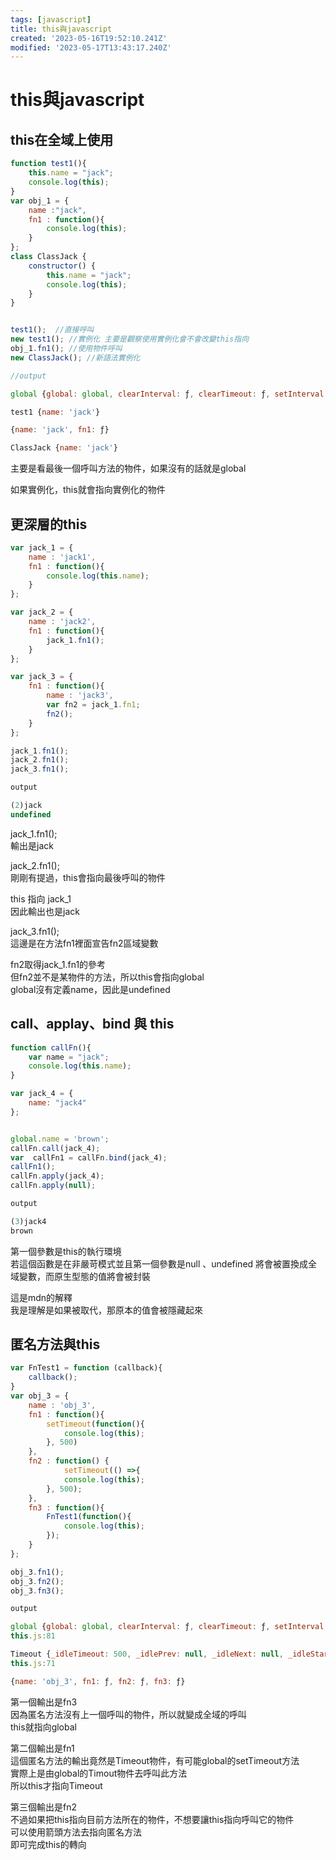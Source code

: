 ```yaml
---
tags: [javascript]
title: this與javascript
created: '2023-05-16T19:52:10.241Z'
modified: '2023-05-17T13:43:17.240Z'
---
```


# this與javascript

## this在全域上使用

```javascript
function test1(){
    this.name = "jack";
    console.log(this);
}
var obj_1 = {
    name :"jack",
    fn1 : function(){
        console.log(this);
    }
};
class ClassJack {
    constructor() {
        this.name = "jack";
        console.log(this);
    }
}


test1();  //直接呼叫
new test1(); //實例化 主要是觀察使用實例化會不會改變this指向
obj_1.fn1(); //使用物件呼叫
new ClassJack(); //新語法實例化

//output

global {global: global, clearInterval: ƒ, clearTimeout: ƒ, setInterval: ƒ, setTimeout: ƒ, …}

test1 {name: 'jack'}

{name: 'jack', fn1: ƒ}

ClassJack {name: 'jack'}

```
主要是看最後一個呼叫方法的物件，如果沒有的話就是global

如果實例化，this就會指向實例化的物件


## 更深層的this

```javascript
var jack_1 = {
    name : 'jack1',
    fn1 : function(){
        console.log(this.name);
    }
};

var jack_2 = {
    name : 'jack2',
    fn1 : function(){
        jack_1.fn1();
    }
};

var jack_3 = {
    fn1 : function(){
        name : 'jack3',
        var fn2 = jack_1.fn1;
        fn2();
    }
};

jack_1.fn1();
jack_2.fn1();
jack_3.fn1();

output

(2)jack
undefined
```


jack_1.fn1();  
輸出是jack

jack_2.fn1();  
剛剛有提過，this會指向最後呼叫的物件

this 指向 jack_1  
因此輸出也是jack

jack_3.fn1();  
這邊是在方法fn1裡面宣告fn2區域變數

fn2取得jack_1.fn1的參考  
但fn2並不是某物件的方法，所以this會指向global  
global沒有定義name，因此是undefined

## call、applay、bind 與 this

```javascript
function callFn(){
    var name = "jack";
    console.log(this.name);
}

var jack_4 = {
    name: "jack4"
};


global.name = 'brown';
callFn.call(jack_4);
var  callFn1 = callFn.bind(jack_4);
callFn1();
callFn.apply(jack_4);
callFn.apply(null);

output

(3)jack4
brown

```


第一個參數是this的執行環境  
若這個函數是在非嚴苛模式並且第一個參數是null 、undefined 將會被置換成全域變數，而原生型態的值將會被封裝

這是mdn的解釋  
我是理解是如果被取代，那原本的值會被隱藏起來

## 匿名方法與this

```javascript
var FnTest1 = function (callback){
    callback();
}
var obj_3 = {
    name : 'obj_3',
    fn1 : function(){
        setTimeout(function(){
            console.log(this);
        }, 500)
    },
    fn2 : function() {
            setTimeout(() =>{
            console.log(this);
        }, 500);
    },
    fn3 : function(){
        FnTest1(function(){
            console.log(this);
        });
    }
};

obj_3.fn1();
obj_3.fn2();
obj_3.fn3();

output

global {global: global, clearInterval: ƒ, clearTimeout: ƒ, setInterval: ƒ, setTimeout: ƒ, …}
this.js:81

Timeout {_idleTimeout: 500, _idlePrev: null, _idleNext: null, _idleStart: 165, _onTimeout: ƒ, …}
this.js:71

{name: 'obj_3', fn1: ƒ, fn2: ƒ, fn3: ƒ}
```


第一個輸出是fn3  
因為匿名方法沒有上一個呼叫的物件，所以就變成全域的呼叫  
this就指向global

第二個輸出是fn1  
這個匿名方法的輸出竟然是Timeout物件，有可能global的setTimeout方法  
實際上是由global的Timout物件去呼叫此方法  
所以this才指向Timeout

第三個輸出是fn2  
不過如果把this指向目前方法所在的物件，不想要讓this指向呼叫它的物件  
可以使用箭頭方法去指向匿名方法  
即可完成this的轉向




